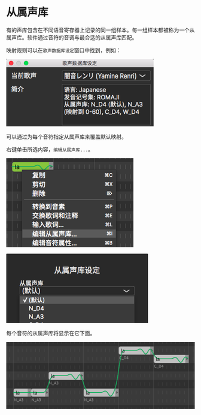 # 从属声库

有的声库包含在不同语音寄存器上记录的同一组样本。每一组样本都被称为一个从属声库。软件通过音符的音调与最合适的从属声库匹配。

映射规则可以在`歌声数据库设定`窗口中找到，例如：

![](image/sub-libraries-1.png)

可以通过为每个音符指定从属声库来覆盖默认映射。

右键单击所选内容，`编辑从属声库...`。

![](image/sub-libraries-2.png)

![](image/sub-libraries-3.png)

每个音符的从属声库将显示在它下面。

![](image/sub-libraries-4.png)